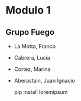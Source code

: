 # Modulo 1

## Grupo Fuego

* La Motta, Franco
* Cabrera, Lucía
* Cortez, Marina
* Aberastain, Juan Ignacio

  pip install loremipsum
